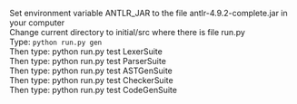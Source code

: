 Set environment variable ANTLR_JAR to the file antlr-4.9.2-complete.jar in your computer\
Change current directory to initial/src where there is file run.py\
Type: `python run.py gen` \
Then type: python run.py test LexerSuite\
Then type: python run.py test ParserSuite\
Then type: python run.py test ASTGenSuite\
Then type: python run.py test CheckerSuite\
Then type: python run.py test CodeGenSuite



